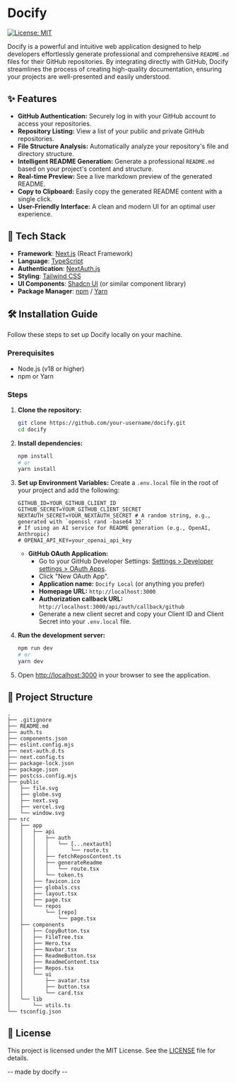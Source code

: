 # Docify

[![License: MIT](https://img.shields.io/badge/License-MIT-yellow.svg)](https://opensource.org/licenses/MIT)

Docify is a powerful and intuitive web application designed to help developers effortlessly generate professional and comprehensive `README.md` files for their GitHub repositories. By integrating directly with GitHub, Docify streamlines the process of creating high-quality documentation, ensuring your projects are well-presented and easily understood.

## ✨ Features

*   **GitHub Authentication:** Securely log in with your GitHub account to access your repositories.
*   **Repository Listing:** View a list of your public and private GitHub repositories.
*   **File Structure Analysis:** Automatically analyze your repository's file and directory structure.
*   **Intelligent README Generation:** Generate a professional `README.md` based on your project's content and structure.
*   **Real-time Preview:** See a live markdown preview of the generated README.
*   **Copy to Clipboard:** Easily copy the generated README content with a single click.
*   **User-Friendly Interface:** A clean and modern UI for an optimal user experience.

## 🚀 Tech Stack

*   **Framework**: [Next.js](https://nextjs.org/) (React Framework)
*   **Language**: [TypeScript](https://www.typescriptlang.org/)
*   **Authentication**: [NextAuth.js](https://next-auth.js.org/)
*   **Styling**: [Tailwind CSS](https://tailwindcss.com/)
*   **UI Components**: [Shadcn UI](https://ui.shadcn.com/) (or similar component library)
*   **Package Manager**: [npm](https://www.npmjs.com/) / [Yarn](https://yarnpkg.com/)

## 🛠️ Installation Guide

Follow these steps to set up Docify locally on your machine.

### Prerequisites

*   Node.js (v18 or higher)
*   npm or Yarn

### Steps

1.  **Clone the repository:**

    ```bash
    git clone https://github.com/your-username/docify.git
    cd docify
    ```

2.  **Install dependencies:**

    ```bash
    npm install
    # or
    yarn install
    ```

3.  **Set up Environment Variables:**
    Create a `.env.local` file in the root of your project and add the following:

    ```env
    GITHUB_ID=YOUR_GITHUB_CLIENT_ID
    GITHUB_SECRET=YOUR_GITHUB_CLIENT_SECRET
    NEXTAUTH_SECRET=YOUR_NEXTAUTH_SECRET # A random string, e.g., generated with `openssl rand -base64 32`
    # If using an AI service for README generation (e.g., OpenAI, Anthropic)
    # OPENAI_API_KEY=your_openai_api_key
    ```

    *   **GitHub OAuth Application:**
        *   Go to your GitHub Developer Settings: [Settings > Developer settings > OAuth Apps](https://github.com/settings/developers).
        *   Click "New OAuth App".
        *   **Application name:** `Docify Local` (or anything you prefer)
        *   **Homepage URL:** `http://localhost:3000`
        *   **Authorization callback URL:** `http://localhost:3000/api/auth/callback/github`
        *   Generate a new client secret and copy your Client ID and Client Secret into your `.env.local` file.

4.  **Run the development server:**

    ```bash
    npm run dev
    # or
    yarn dev
    ```

5.  Open [http://localhost:3000](http://localhost:3000) in your browser to see the application.

## 📁 Project Structure

```
.
├── .gitignore
├── README.md
├── auth.ts
├── components.json
├── eslint.config.mjs
├── next-auth.d.ts
├── next.config.ts
├── package-lock.json
├── package.json
├── postcss.config.mjs
├── public
│   ├── file.svg
│   ├── globe.svg
│   ├── next.svg
│   ├── vercel.svg
│   └── window.svg
├── src
│   ├── app
│   │   ├── api
│   │   │   ├── auth
│   │   │   │   └── [...nextauth]
│   │   │   │       └── route.ts
│   │   │   ├── fetchReposContent.ts
│   │   │   ├── generateReadme
│   │   │   │   └── route.tsx
│   │   │   └── token.ts
│   │   ├── favicon.ico
│   │   ├── globals.css
│   │   ├── layout.tsx
│   │   ├── page.tsx
│   │   └── repos
│   │       └── [repo]
│   │           └── page.tsx
│   ├── components
│   │   ├── CopyButton.tsx
│   │   ├── FileTree.tsx
│   │   ├── Hero.tsx
│   │   ├── Navbar.tsx
│   │   ├── ReadmeButton.tsx
│   │   ├── ReadmeContent.tsx
│   │   ├── Repos.tsx
│   │   └── ui
│   │       ├── avatar.tsx
│   │       ├── button.tsx
│   │       └── card.tsx
│   └── lib
│       └── utils.ts
└── tsconfig.json
```

## 📄 License

This project is licensed under the MIT License. See the [LICENSE](LICENSE) file for details.

-- made by docify --
